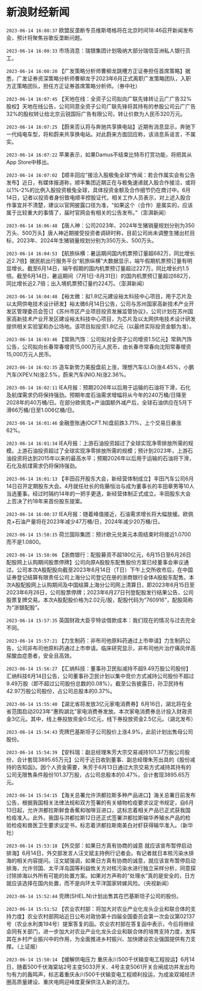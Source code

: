 # 新浪财经新闻
`2023-06-14 16:08:37` 欧盟反垄断专员维斯塔格将在北京时间18:46召开新闻发布会，预计将聚焦谷歌反垄断问题。

`2023-06-14 16:08:33` 市场消息：瑞银集团计划吸纳大部分瑞信亚洲私人银行员工。

`2023-06-14 16:08:20` 【广发策略分析师曹柳龙跳槽方正证券担任首席策略】据悉，广发证券资深策略分析师曹柳龙于2023年6月正式离职广发策略团队，入职方正策略团队，担任方正证券首席策略分析师。（券中社）

`2023-06-14 16:07:45` 【天地在线：全资子公司拟向广联先锋转让云广广告32%股权】天地在线公告，公司同意全资子公司广联先锋将其持有的参股公司云广广告32%的股权转让给北京云锐国际广告有限公司，转让价款为人民币320万元。

`2023-06-14 16:07:25` 【蔚来否认将与奔驰共享换电站】近期有消息显示，奔驰下一代纯电车型，将和蔚来共享换电站。对此蔚来方面回应称，该消息系谣言，不属实。

`2023-06-14 16:07:22`   苹果表示，如果Damus不结束比特币打赏功能，将把其从App Store中移出。

`2023-06-14 16:07:02` 【顺丰回应“接洽入股极兔全球”传闻：若合作属实会有公告发布】近日，有媒体报道称，顺丰集团近期正在与极兔速递就入股合作接洽，或将以1%-2%的比例入股投资极兔全球，具体投资金额及合作细节仍在商讨中。6月14日，记者以投资者身份致电顺丰控股证代，相关工作人员表示，对上述入股合作事宜并不清楚，建议以官网披露口径为准，“如果这个（合作）是属实的，应该属于比较重大的事情了，届时官网会有相关的公告发布。”（澎湃新闻）

`2023-06-14 16:06:48` 【唐人神：公司2023年、2024年生猪销量规划分别为350万头、500万头】唐人神近期接受投资者调研时称，目前公司尚未调整生猪出栏目标，2023年、2024年生猪销量规划分别为350万头、500万头。

`2023-06-14 16:04:53` 【航旅纵横：暑运期间国内机票预订量超682万，同比增长近2.7倍】据民航出行服务平台“航旅纵横”大数据显示，端午假期机票预订量有明显增长。截至6月14日，端午假期的国内机票预订量超过227万，同比增长约1.5倍。截至6月14日，暑运期间（7月1日-8月31日）的国内机票预订量超过682万，同比增长近2.7倍；出入境机票预订量约224万。（澎湃新闻）

`2023-06-14 16:04:48` 【裕太微：拟1.8亿元建设裕太科技中心项目，用于芯片及以太网供电技术设计研发】裕太微6月14日公告，公司与苏州国家高新技术产业开发区管理委员会签订《苏州市区产业项目投资发展监管协议》，公司计划在苏州国家高新技术产业开发区建设裕太科技中心项目，为芯片及以太网供电技术设计研发提供相关实验室和办公场地。该项目拟投资1.8亿元（以最终实际投资金额为准）。

`2023-06-14 16:03:46` 【常熟汽饰：公司拟对全资子公司增资1.5亿元】常熟汽饰公告，公司拟向长春常春增资15,000万元人民币，由长春市常春向沈阳常春增资15,000万元人民币。

`2023-06-14 16:02:35` 造车新势力美股盘前上涨，理想汽车(LI.O)涨4.45%，小鹏汽车(XPEV.N)涨2.5%，蔚来汽车(NIO.N)涨2.36%。

`2023-06-14 16:02:11` IEA月报：预期2026年以后用于运输的石油将下滑，石化及航煤需求仍将保持强劲。预期年度石油需求增幅将从今年的240万桶/日降至2028年的40万桶/日。在部分欧佩克+产油国额外减产后，全球石油供应在5月下滑66万桶/日至1.006亿桶/日。

`2023-06-14 16:01:46` 金融壹账通(OCFT.N)盘前跌3.71%，上个交易日暴涨62%。

`2023-06-14 16:01:34` IEA月报：上游石油投资超过了全球实现净零排放所需的规模。上游石油投资超过了全球实现净零排放所需的规模；预计到2023年，上游石油投资将达到2015年以来的最高水平；预期2026年以后用于运输的石油将下滑，石化及航煤需求仍将保持强劲。

`2023-06-14 16:01:13` 【丰田召开股东大会，新经营体制成立】丰田汽车公司6月14日召开定期股东大会。4月就任社长的佐藤恒治与成为董事长的丰田章男等10人当选董事。经过时隔约14年的一把手更迭，新经营体制正式成立。丰田股东大会上否决了约18年来首份股东提案。

`2023-06-14 16:00:37` IEA月报：随着峰值接近，石油需求增长将大幅放缓。欧佩克+石油产量将在2023年减少47万桶/日，2024年减少20万桶/日。

`2023-06-14 15:58:15` 荷兰国际集团：预计欧元兑美元本周结束时将接近1.0700而不是1.0800。

`2023-06-14 15:58:06` 【浙商银行：配股募资不超180亿元，6月15日至6月26日配股网上认购期间股票停牌】公司向原A股股东配售股份方案已经董事会审议通过。公司本次A股配股向截至2023年6月14日（T日）下午上交所收市后，在中国证券登记结算有限责任公司上海分公司登记在册的浙商银行全体A股股东配售。本次A股配股网上认购期间及中国结算上海分公司网上清算日，即2023年6月15日至2023年6月26日，公司股票停牌；2023年6月27日刊登配股发行结果公告，公司股票复牌交易。本次A股配股价格为2.02元/股，配股代码为“760916”，配股简称为“浙银配股”。

`2023-06-14 15:57:35` 英国财政大臣亨特谈借款成本：我们现在的情况与过去完全不同。

`2023-06-14 15:57:21` 【力生制药：非布司他原料药通过上市申请】力生制药公告，公司非布司他原料药通过上市申请。临床研究显示，非布司他片治疗痛风伴高尿酸血症患者，安全且高效。

`2023-06-14 15:56:27` 【汇纳科技：董事孙卫民拟减持不超9.49万股公司股份】汇纳科技6月14日公告，公司董事孙卫民计划以集中竞价方式减持公司股份不超过9.49万股（即不超过公司股份总数的0.08%）。截至公告披露日，孙卫民持有42.97万股公司股份，占公司总股本的0.37%。

`2023-06-14 15:55:40` 【湖北省将发放3亿元家电消费券】6月16日，湖北将在全省范围启动2023年“惠购湖北”家电消费券发放。本次家电消费券总计投入财政资金3亿元。其中，线上券投放资金0.5亿元，线下券投放资金2.5亿元。（湖北发布）

`2023-06-14 15:54:43` 壳牌巴基斯坦子公司股价上涨4.9%，此前计划出售母公司股份。

`2023-06-14 15:54:39` 【安科瑞：副总经理朱芳大宗交易减持101.37万股公司股份，合计套现3895.65万元】公司于近日收到董事、副总经理朱芳出具的《股份减持的告知函》。因个人资金需要，朱芳于6月13日通过大宗交易方式减持其持有的公司无限售条件股份101.37万股，占公司总股本的0.47%，合计套现3895.65万元。

`2023-06-14 15:54:15` 【海关总署允许洪都拉斯多种产品进口】海关总署日前发布公告，根据我国相关法律法规和双方签署的有关植物检疫要求议定书规定，自6月13日起，允许洪都拉斯鲜食香蕉和咖啡豆进口，这标志着相关产品已正式获我国检疫准入。此外，我国与洪都拉斯12日还正式签署洪都拉斯输华养殖水产品的检验检疫和兽医卫生要求议定书，标志着洪都拉斯南美白对虾获得输华准入。（新华社）

`2023-06-14 15:53:18` 【外交部：如果日方真有协商的诚意 就应该宣布暂停启动排海】6月14日，外交部发言人汪文斌主持例行记者会。有记者就日本核污染水排海的相关内容提问。汪文斌强调，如果日方真有协商的诚意，就应该宣布暂停启动排海，允许邻国、太平洋岛国等利益攸关方对核污染水进行独立采样分析，同意探讨除排海以外所有可能的处置方案。如果对方声称的“处理水”真的是安全的，日方就应该选择在国内处置，而不是向环太平洋国家转嫁风险。（央视新闻）

`2023-06-14 15:52:44` 壳牌(SHEL.N)计划出售其在巴基斯坦子公司的股份。

`2023-06-14 15:51:52` 【农业农村部：将加大对农业产业化龙头企业和联合体的支持力度】农业农村部网站近日公布对政协第十四届全国委员会第一次会议第02137号（农业水利类194号）提案答复的函。农业农村部在答复函中表示，今后将继续会同有关部门，进一步加大对农业产业化龙头企业和联合体的培育支持力度，发挥其在乡村产业振兴中的作用，为全面推进乡村振兴、加快建设农业强国提供有力支撑。（上证报）

`2023-06-14 15:50:14` 【缓解供电压力 重庆永川500千伏输变电工程投运】6月14日，随着500千伏海棠站2号主变5033开关、4号主变5061开关合闸成功并发出均匀有力的轰鸣声，标志着重庆永川500千伏输变电工程顺利投运，为成渝双城经济圈高质量建设、重庆电网迎峰度夏保供注入新的活力。

